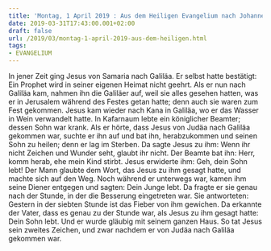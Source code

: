 ```yaml
---
title: 'Montag, 1 April 2019 : Aus dem Heiligen Evangelium nach Johannes - Joh 4,43-54.'
date: 2019-03-31T17:43:00.001+02:00
draft: false
url: /2019/03/montag-1-april-2019-aus-dem-heiligen.html
tags: 
- EVANGELIUM
---
```


In jener Zeit ging Jesus von Samaria nach Galiläa. Er selbst hatte bestätigt: Ein Prophet wird in seiner eigenen Heimat nicht geehrt. Als er nun nach Galiläa kam, nahmen ihn die Galiläer auf, weil sie alles gesehen hatten, was er in Jerusalem während des Festes getan hatte; denn auch sie waren zum Fest gekommen. Jesus kam wieder nach Kana in Galiläa, wo er das Wasser in Wein verwandelt hatte. In Kafarnaum lebte ein königlicher Beamter; dessen Sohn war krank. Als er hörte, dass Jesus von Judäa nach Galiläa gekommen war, suchte er ihn auf und bat ihn, herabzukommen und seinen Sohn zu heilen; denn er lag im Sterben. Da sagte Jesus zu ihm: Wenn ihr nicht Zeichen und Wunder seht, glaubt ihr nicht. Der Beamte bat ihn: Herr, komm herab, ehe mein Kind stirbt. Jesus erwiderte ihm: Geh, dein Sohn lebt! Der Mann glaubte dem Wort, das Jesus zu ihm gesagt hatte, und machte sich auf den Weg. Noch während er unterwegs war, kamen ihm seine Diener entgegen und sagten: Dein Junge lebt. Da fragte er sie genau nach der Stunde, in der die Besserung eingetreten war. Sie antworteten: Gestern in der siebten Stunde ist das Fieber von ihm gewichen. Da erkannte der Vater, dass es genau zu der Stunde war, als Jesus zu ihm gesagt hatte: Dein Sohn lebt. Und er wurde gläubig mit seinem ganzen Haus. So tat Jesus sein zweites Zeichen, und zwar nachdem er von Judäa nach Galiläa gekommen war.
